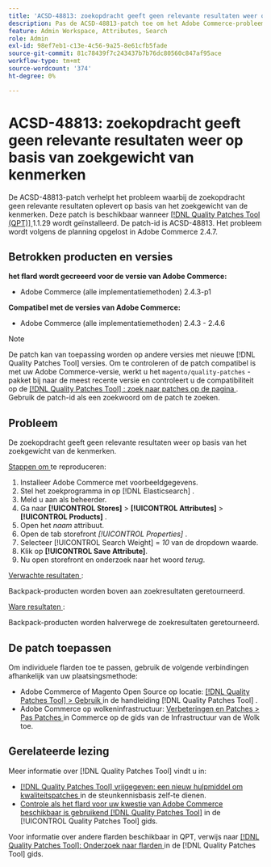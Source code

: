 ```yaml
---
title: 'ACSD-48813: zoekopdracht geeft geen relevante resultaten weer op basis van zoekgewicht van kenmerken'
description: Pas de ACSD-48813-patch toe om het Adobe Commerce-probleem op te lossen, waarbij de zoekopdracht geen relevante resultaten oplevert op basis van het zoekgewicht van de kenmerken.
feature: Admin Workspace, Attributes, Search
role: Admin
exl-id: 98ef7eb1-c13e-4c56-9a25-8e61cfb5fade
source-git-commit: 81c78439f7c243437b7b76dc80560c847af95ace
workflow-type: tm+mt
source-wordcount: '374'
ht-degree: 0%

---
```


# ACSD-48813: zoekopdracht geeft geen relevante resultaten weer op basis van zoekgewicht van kenmerken

De ACSD-48813-patch verhelpt het probleem waarbij de zoekopdracht geen relevante resultaten oplevert op basis van het zoekgewicht van de kenmerken. Deze patch is beschikbaar wanneer [[!DNL Quality Patches Tool (QPT)] ](https://experienceleague.adobe.com/en/docs/commerce-knowledge-base/kb/announcements/commerce-announcements/magento-quality-patches-released-new-tool-to-self-serve-quality-patches) 1.1.29 wordt geïnstalleerd. De patch-id is ACSD-48813. Het probleem wordt volgens de planning opgelost in Adobe Commerce 2.4.7.

## Betrokken producten en versies

**het flard wordt gecreeerd voor de versie van Adobe Commerce:**

* Adobe Commerce (alle implementatiemethoden) 2.4.3-p1

**Compatibel met de versies van Adobe Commerce:**

* Adobe Commerce (alle implementatiemethoden) 2.4.3 - 2.4.6

>[!NOTE]
>
>De patch kan van toepassing worden op andere versies met nieuwe [!DNL Quality Patches Tool] versies. Om te controleren of de patch compatibel is met uw Adobe Commerce-versie, werkt u het `magento/quality-patches` -pakket bij naar de meest recente versie en controleert u de compatibiliteit op de [[!DNL Quality Patches Tool] : zoek naar patches op de pagina ](https://experienceleague.adobe.com/tools/commerce-quality-patches/index.html) . Gebruik de patch-id als een zoekwoord om de patch te zoeken.

## Probleem

De zoekopdracht geeft geen relevante resultaten weer op basis van het zoekgewicht van de kenmerken.

<u> Stappen om </u> te reproduceren:

1. Installeer Adobe Commerce met voorbeeldgegevens.
1. Stel het zoekprogramma in op [!DNL Elasticsearch] .
1. Meld u aan als beheerder.
1. Ga naar **[!UICONTROL Stores]** > **[!UICONTROL Attributes]** > **[!UICONTROL Products]** .
1. Open het *naam* attribuut.
1. Open de tab storefront *[!UICONTROL Properties]* .
1. Selecteer [!UICONTROL Search Weight] = *10* van de dropdown waarde.
1. Klik op **[!UICONTROL Save Attribute]**.
1. Nu open storefront en onderzoek naar het woord *terug*.

<u> Verwachte resultaten </u>:

Backpack-producten worden boven aan zoekresultaten geretourneerd.

<u> Ware resultaten </u>:

Backpack-producten worden halverwege de zoekresultaten geretourneerd.

## De patch toepassen

Om individuele flarden toe te passen, gebruik de volgende verbindingen afhankelijk van uw plaatsingsmethode:

* Adobe Commerce of Magento Open Source op locatie: [[!DNL Quality Patches Tool]  > Gebruik ](/help/tools/quality-patches-tool/usage.md) in de handleiding [!DNL Quality Patches Tool] .
* Adobe Commerce op wolkeninfrastructuur: [ Verbeteringen en Patches > Pas Patches ](https://experienceleague.adobe.com/docs/commerce-cloud-service/user-guide/develop/upgrade/apply-patches.html) in Commerce op de gids van de Infrastructuur van de Wolk toe.

## Gerelateerde lezing

Meer informatie over [!DNL Quality Patches Tool] vindt u in:

* [[!DNL Quality Patches Tool]  vrijgegeven: een nieuw hulpmiddel om kwaliteitspatches ](https://experienceleague.adobe.com/en/docs/commerce-knowledge-base/kb/announcements/commerce-announcements/magento-quality-patches-released-new-tool-to-self-serve-quality-patches) in de steunkennisbasis zelf-te dienen.
* [ Controle als het flard voor uw kwestie van Adobe Commerce beschikbaar is gebruikend  [!DNL Quality Patches Tool]](/help/tools/quality-patches-tool/patches-available-in-qpt/check-patch-for-magento-issue-with-magento-quality-patches.md) in de [!UICONTROL Quality Patches Tool] gids.


Voor informatie over andere flarden beschikbaar in QPT, verwijs naar [[!DNL Quality Patches Tool]: Onderzoek naar flarden ](https://experienceleague.adobe.com/tools/commerce-quality-patches/index.html) in de [!DNL Quality Patches Tool] gids.
